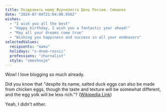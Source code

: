 ```yaml
---
title: Поздравить маму Журналиста День России. Смешное
date: "2024-07-04T21:04:08.956Z"
wishes:
  - "I wish you all the best"
  - "Happy birthday, I wish you a fantastic year ahead!"
  - "May all your dreams come true"
  - "Wishing you happiness and success in all your endeavors"
selectedValues:
  recipients: "mamu"
  holidays: "s-dnem-rossii"
  professions: "zhurnalist"
  style: "smeshnoje"
---
```


Wow! I love blogging so much already.

Did you know that "despite its name, salted duck eggs can also be made from
chicken eggs, though the taste and texture will be somewhat different, and the
egg yolk will be less rich."?
([Wikipedia Link](https://en.wikipedia.org/wiki/Salted_duck_egg))

Yeah, I didn't either.
